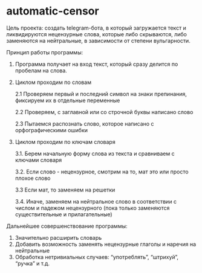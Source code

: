 # automatic-censor
Цель проекта: создать telegram-бота, в который загружается текст и ликвидируются нецензурные слова, которые либо скрываются, либо заменяются на нейтральные, в зависимости от степени вульгарности.

Принцип работы программы:
1. Программа получает на вход текст, который сразу делится по пробелам на слова.
2. Циклом проходим по словам

    2.1 Проверяем первый и последний символ на знаки препинания, фиксируем их в отдельные переменные
 
    2.2 Проверяем, с заглавной или со строчной буквы написано слово
 
    2.3 Пытаемся распознать слово, которое написано с орфографическими ошибки
 
 3. Циклом проходим по ключам словаря
 
    3.1. Берем начальную форму слова из текста и сравниваем с ключами словаря
 
    3.2. Если слово - нецензурное, смотрим на то, мат это или просто плохое слово
  
    3.3 Если мат, то заменяем на решетки
  
    3.4. Иначе, заменяем на нейтральное слово в соответствии с числом и падежом нецензурного (пока только заменяются существительные и прилагательные)
  

Дальнейшее совершенствование программы:

1. Значительно расширить словарь 
2. Добавить возможность заменять нецензурные глаголы и наречия на нейтральные
3. Обработка нетривиальных случаев: “употреблять”, “штрихуй”, “ручка” и т.д.
